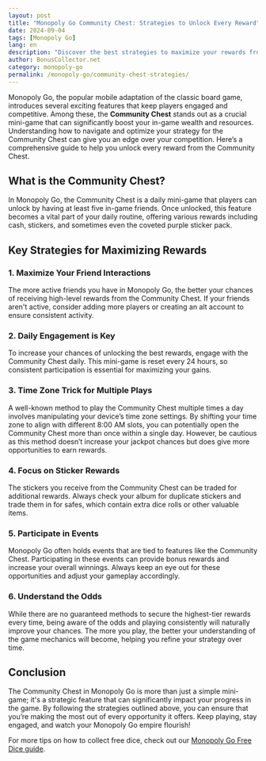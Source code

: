 ```yaml
---
layout: post  
title: "Monopoly Go Community Chest: Strategies to Unlock Every Reward"  
date: 2024-09-04  
tags: [Monopoly Go]  
lang: en  
description: "Discover the best strategies to maximize your rewards from the Monopoly Go Community Chest. Learn how to unlock every reward and boost your gameplay."  
author: BonusCollector.net  
category: monopoly-go  
permalink: /monopoly-go/community-chest-strategies/
---
```


Monopoly Go, the popular mobile adaptation of the classic board game, introduces several exciting features that keep players engaged and competitive. Among these, the **Community Chest** stands out as a crucial mini-game that can significantly boost your in-game wealth and resources. Understanding how to navigate and optimize your strategy for the Community Chest can give you an edge over your competition. Here’s a comprehensive guide to help you unlock every reward from the Community Chest.

## What is the Community Chest?

In Monopoly Go, the Community Chest is a daily mini-game that players can unlock by having at least five in-game friends. Once unlocked, this feature becomes a vital part of your daily routine, offering various rewards including cash, stickers, and sometimes even the coveted purple sticker pack.

## Key Strategies for Maximizing Rewards

### 1. **Maximize Your Friend Interactions**
The more active friends you have in Monopoly Go, the better your chances of receiving high-level rewards from the Community Chest. If your friends aren't active, consider adding more players or creating an alt account to ensure consistent activity.

### 2. **Daily Engagement is Key**
To increase your chances of unlocking the best rewards, engage with the Community Chest daily. This mini-game is reset every 24 hours, so consistent participation is essential for maximizing your gains.

### 3. **Time Zone Trick for Multiple Plays**
A well-known method to play the Community Chest multiple times a day involves manipulating your device’s time zone settings. By shifting your time zone to align with different 8:00 AM slots, you can potentially open the Community Chest more than once within a single day. However, be cautious as this method doesn’t increase your jackpot chances but does give more opportunities to earn rewards.

### 4. **Focus on Sticker Rewards**
The stickers you receive from the Community Chest can be traded for additional rewards. Always check your album for duplicate stickers and trade them in for safes, which contain extra dice rolls or other valuable items.

### 5. **Participate in Events**
Monopoly Go often holds events that are tied to features like the Community Chest. Participating in these events can provide bonus rewards and increase your overall winnings. Always keep an eye out for these opportunities and adjust your gameplay accordingly.

### 6. **Understand the Odds**
While there are no guaranteed methods to secure the highest-tier rewards every time, being aware of the odds and playing consistently will naturally improve your chances. The more you play, the better your understanding of the game mechanics will become, helping you refine your strategy over time.

## Conclusion

The Community Chest in Monopoly Go is more than just a simple mini-game; it's a strategic feature that can significantly impact your progress in the game. By following the strategies outlined above, you can ensure that you’re making the most out of every opportunity it offers. Keep playing, stay engaged, and watch your Monopoly Go empire flourish!

For more tips on how to collect free dice, check out our [Monopoly Go Free Dice guide](https://bonuscollector.net/monopoly-go-free-dice/).